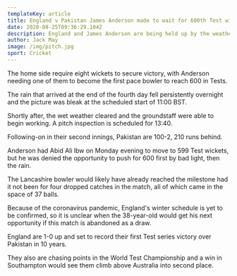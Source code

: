```yaml
---
templateKey: article
title: England v Pakistan James Anderson made to wait for 600th Test wicket
date: 2020-08-25T09:36:29.104Z
description: England and James Anderson are being held up by the weather on the fifth day of the final Test against Pakistan at the Ageas Bowl.
author: Jack May
image: /img/pitch.jpg
sport: Cricket
---
```


The home side require eight wickets to secure victory, with Anderson needing one of them to become the first pace bowler to reach 600 in Tests.

The rain that arrived at the end of the fourth day fell persistently overnight and the picture was bleak at the scheduled start of 11:00 BST.

Shortly after, the wet weather cleared and the groundstaff were able to begin working. A pitch inspection is scheduled for 13:40.

Following-on in their second innings, Pakistan are 100-2, 210 runs behind.

Anderson had Abid Ali lbw on Monday evening to move to 599 Test wickets, but he was denied the opportunity to push for 600 first by bad light, then the rain.

The Lancashire bowler would likely have already reached the milestone had it not been for four dropped catches in the match, all of which came in the space of 37 balls.

Because of the coronavirus pandemic, England's winter schedule is yet to be confirmed, so it is unclear when the 38-year-old would get his next opportunity if this match is abandoned as a draw.

England are 1-0 up and set to record their first Test series victory over Pakistan in 10 years.

They also are chasing points in the World Test Championship and a win in Southampton would see them climb above Australia into second place.
